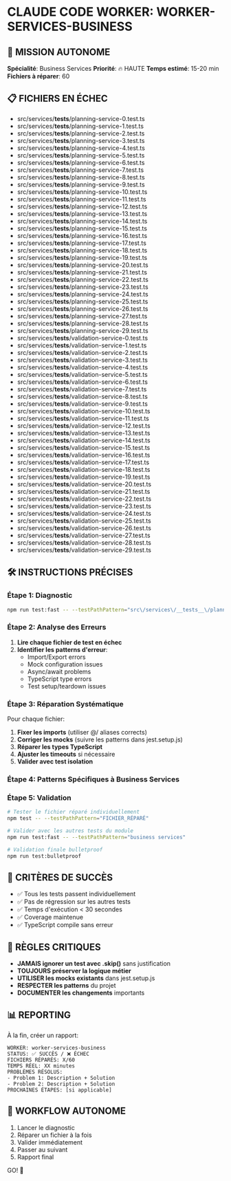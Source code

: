 # CLAUDE CODE WORKER: WORKER-SERVICES-BUSINESS

## 🎯 MISSION AUTONOME
**Spécialité**: Business Services
**Priorité**: 🔥 HAUTE
**Temps estimé**: 15-20 min
**Fichiers à réparer**: 60

## 📋 FICHIERS EN ÉCHEC
- src/services/__tests__/planning-service-0.test.ts
- src/services/__tests__/planning-service-1.test.ts
- src/services/__tests__/planning-service-2.test.ts
- src/services/__tests__/planning-service-3.test.ts
- src/services/__tests__/planning-service-4.test.ts
- src/services/__tests__/planning-service-5.test.ts
- src/services/__tests__/planning-service-6.test.ts
- src/services/__tests__/planning-service-7.test.ts
- src/services/__tests__/planning-service-8.test.ts
- src/services/__tests__/planning-service-9.test.ts
- src/services/__tests__/planning-service-10.test.ts
- src/services/__tests__/planning-service-11.test.ts
- src/services/__tests__/planning-service-12.test.ts
- src/services/__tests__/planning-service-13.test.ts
- src/services/__tests__/planning-service-14.test.ts
- src/services/__tests__/planning-service-15.test.ts
- src/services/__tests__/planning-service-16.test.ts
- src/services/__tests__/planning-service-17.test.ts
- src/services/__tests__/planning-service-18.test.ts
- src/services/__tests__/planning-service-19.test.ts
- src/services/__tests__/planning-service-20.test.ts
- src/services/__tests__/planning-service-21.test.ts
- src/services/__tests__/planning-service-22.test.ts
- src/services/__tests__/planning-service-23.test.ts
- src/services/__tests__/planning-service-24.test.ts
- src/services/__tests__/planning-service-25.test.ts
- src/services/__tests__/planning-service-26.test.ts
- src/services/__tests__/planning-service-27.test.ts
- src/services/__tests__/planning-service-28.test.ts
- src/services/__tests__/planning-service-29.test.ts
- src/services/__tests__/validation-service-0.test.ts
- src/services/__tests__/validation-service-1.test.ts
- src/services/__tests__/validation-service-2.test.ts
- src/services/__tests__/validation-service-3.test.ts
- src/services/__tests__/validation-service-4.test.ts
- src/services/__tests__/validation-service-5.test.ts
- src/services/__tests__/validation-service-6.test.ts
- src/services/__tests__/validation-service-7.test.ts
- src/services/__tests__/validation-service-8.test.ts
- src/services/__tests__/validation-service-9.test.ts
- src/services/__tests__/validation-service-10.test.ts
- src/services/__tests__/validation-service-11.test.ts
- src/services/__tests__/validation-service-12.test.ts
- src/services/__tests__/validation-service-13.test.ts
- src/services/__tests__/validation-service-14.test.ts
- src/services/__tests__/validation-service-15.test.ts
- src/services/__tests__/validation-service-16.test.ts
- src/services/__tests__/validation-service-17.test.ts
- src/services/__tests__/validation-service-18.test.ts
- src/services/__tests__/validation-service-19.test.ts
- src/services/__tests__/validation-service-20.test.ts
- src/services/__tests__/validation-service-21.test.ts
- src/services/__tests__/validation-service-22.test.ts
- src/services/__tests__/validation-service-23.test.ts
- src/services/__tests__/validation-service-24.test.ts
- src/services/__tests__/validation-service-25.test.ts
- src/services/__tests__/validation-service-26.test.ts
- src/services/__tests__/validation-service-27.test.ts
- src/services/__tests__/validation-service-28.test.ts
- src/services/__tests__/validation-service-29.test.ts

## 🛠️ INSTRUCTIONS PRÉCISES

### Étape 1: Diagnostic
```bash
npm run test:fast -- --testPathPattern="src\/services\/__tests__\/planning-service-0.test.ts"
```

### Étape 2: Analyse des Erreurs
1. **Lire chaque fichier de test en échec**
2. **Identifier les patterns d'erreur**:
   - Import/Export errors
   - Mock configuration issues  
   - Async/await problems
   - TypeScript type errors
   - Test setup/teardown issues

### Étape 3: Réparation Systématique
Pour chaque fichier:
1. **Fixer les imports** (utiliser @/ aliases corrects)
2. **Corriger les mocks** (suivre les patterns dans jest.setup.js)
3. **Réparer les types TypeScript** 
4. **Ajuster les timeouts** si nécessaire
5. **Valider avec test isolation**

### Étape 4: Patterns Spécifiques à Business Services



### Étape 5: Validation
```bash
# Tester le fichier réparé individuellement
npm test -- --testPathPattern="FICHIER_RÉPARÉ"

# Valider avec les autres tests du module  
npm run test:fast -- --testPathPattern="business services"

# Validation finale bulletproof
npm run test:bulletproof
```

## 🎯 CRITÈRES DE SUCCÈS
- ✅ Tous les tests passent individuellement
- ✅ Pas de régression sur les autres tests
- ✅ Temps d'exécution < 30 secondes
- ✅ Coverage maintenue
- ✅ TypeScript compile sans erreur

## 🚨 RÈGLES CRITIQUES
- **JAMAIS ignorer un test avec .skip()** sans justification
- **TOUJOURS préserver la logique métier** 
- **UTILISER les mocks existants** dans jest.setup.js
- **RESPECTER les patterns** du projet
- **DOCUMENTER les changements** importants

## 📊 REPORTING
À la fin, créer un rapport:
```
WORKER: worker-services-business
STATUS: ✅ SUCCÈS / ❌ ÉCHEC
FICHIERS RÉPARÉS: X/60
TEMPS RÉEL: XX minutes
PROBLÈMES RÉSOLUS:
- Problem 1: Description + Solution
- Problem 2: Description + Solution
PROCHAINES ÉTAPES: [si applicable]
```

## 🔄 WORKFLOW AUTONOME
1. Lancer le diagnostic
2. Réparer un fichier à la fois
3. Valider immédiatement
4. Passer au suivant
5. Rapport final

GO! 🚀